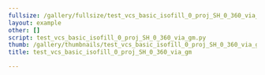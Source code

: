 ```yaml
---
fullsize: /gallery/fullsize/test_vcs_basic_isofill_0_proj_SH_0_360_via_gm.png
layout: example
other: []
script: test_vcs_basic_isofill_0_proj_SH_0_360_via_gm.py
thumb: /gallery/thumbnails/test_vcs_basic_isofill_0_proj_SH_0_360_via_gm.png
title: test_vcs_basic_isofill_0_proj_SH_0_360_via_gm

---
```

